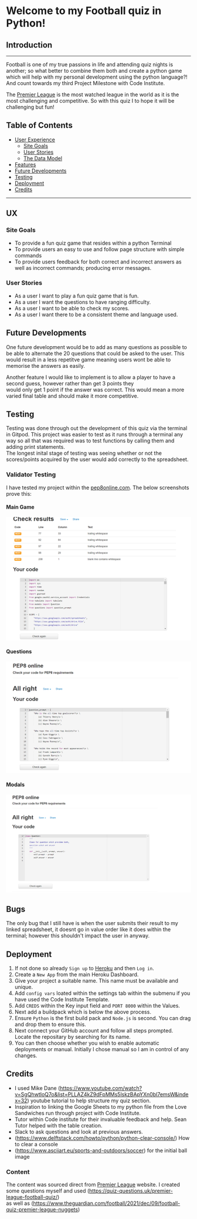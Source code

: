 # Welcome to my Football quiz in Python!

## Introduction
---


Football is one of my true passions in life and attending quiz nights is another; so what better to combine them both and create a python game which will help with my personal development using the python language?! \
And count towards my third Project Milestone with Code Institute.

The [Premier League](https://www.premierleague.com/) is the most watched league in the world as it is the most challenging and competitive. So with this quiz I to hope it will be challenging but fun!


## Table of Contents

* [User Experience](#UX)
    * [Site Goals](#Site-Goals)
    * [User Stories](#User-Stories)
    * [The Data Model](#The-Data-Model)
* [Features](#features)
* [Future Developments](#future-developments)
* [Testing](#testing)
* [Deployment](#deployment)
* [Credits](#credits)
----
## UX
### Site Goals
* To provide a fun quiz game that resides within a python Terminal
* To provide users an easy to use and follow page structure with simple commands
* To provide users feedback for both correct and incorrect answers as well as incorrect commands; producing error messages.

### User Stories
* As a user I want to play a fun quiz game that is fun.
* As a user I want the questions to have ranging difficulty.
* As a user I want to be able to check my scores.
* As a user I want there to be a consistent theme and language used.

## Future Developments

One future development would be to add as many questions as possible to be able to alternate the 20 questions that could be asked to the user.
This would result in a less repetitve game meaning users wont be able to memorise the answers as easily. 

Another feature I would like to implement is to allow a player to have a second guess, however rather than get 3 points they  
would only get 1 point if the answer was correct. This would mean a more varied final table and should make it more competitive.

## Testing 
Testing was done through out the development of this quiz via the terminal in Gitpod. This project was easier to test as it runs through a terminal any way so all that was required was to test functions 
by calling them and adding print statements.  
The longest inital stage of testing was seeing whether or not the scores/points acquired by the user would add correctly to the spreadsheet. 

### Validator Testing
I have tested my project within the [pep8online.com](http://pep8online.com/). The below screenshots prove this:  
#### Main Game
![Screenshot of the pep8online validator tool results](/documentation/pep8-testing.png "Screenshot of the pep8online validator tool for main game")
#### Questions
![Screenshot of the pep8online validator tool results](/documentation/pep8-questions.png "Screenshot of the pep8online validator tool for questions")
#### Modals
![Screenshot of the pep8online validator tool results](/documentation/pep8-modals.png "Screenshot of the pep8online validator tool for modals")

## Bugs
The only bug that I still have is when the user submits their result to my linked spreadsheet, it doesnt go in value order like it does within the terminal; however this shouldn't impact the user in anyway.

## Deployment

1. If not done so already `Sign up` to [Heroku](https://en.wikipedia.org/wiki/Heroku) and then `Log in`.
2. Create a `New App` from the main Heroku Dashboard.
3. Give your project a suitable name. This name must be available and unique.
4. Add `config vars` loated within the settings tab within the submenu if you have used the Code Institute Template. 
5. Add `CREDS` within the Key input field and `PORT 8000` within the Values.
6. Next add a buildpack which is below the above process.
7. Ensure `Python` is the first build pack and `Node.js` is second. You can drag and drop them to ensure this.
8. Next connect your GitHub account and follow all steps prompted. Locate the repositary by searching for its name.
9. You can then choose whether you wish to enable automatic deployments or manual. Initially I chose manual so I am in control of any changes.

## Credits
* I used Mike Dane (https://www.youtube.com/watch?v=SgQhwtIoQ7o&list=PLLAZ4kZ9dFpMMs5lskzBApYXn0bl7emsW&index=32) youtube tutorial to help structure my quiz section.
* Inspiration to linking the Google Sheets to my python file from the Love Sandwiches run through project with Code Institute.
* Tutor within Code institute for their invaluable feedback and help. Sean Tutor helped with the table creation.
* Slack to ask questions and look at previous answers. 
* (https://www.delftstack.com/howto/python/python-clear-console/) How to clear a console
* (https://www.asciiart.eu/sports-and-outdoors/soccer) for the initial ball image

### Content
The content was sourced direct from [Premier League](https://www.premierleague.com/) website. I created some questions myself and used (https://quiz-questions.uk/premier-league-football-quiz/) \
 as well as (https://www.theguardian.com/football/2021/dec/09/football-quiz-premier-league-nuggets)